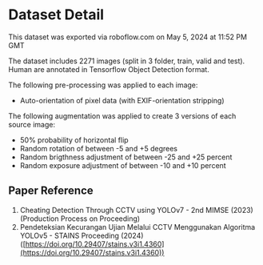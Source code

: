 Dataset Detail
==============

This dataset was exported via roboflow.com on May 5, 2024 at 11:52 PM GMT

The dataset includes 2271 images (split in 3 folder, train, valid and test).
Human are annotated in Tensorflow Object Detection format.

The following pre-processing was applied to each image:

* Auto-orientation of pixel data (with EXIF-orientation stripping)

The following augmentation was applied to create 3 versions of each source image:

* 50% probability of horizontal flip
* Random rotation of between -5 and +5 degrees
* Random brigthness adjustment of between -25 and +25 percent
* Random exposure adjustment of between -10 and +10 percent

## Paper Reference

1. Cheating Detection Through CCTV using YOLOv7 - 2nd MIMSE (2023)
   (Production Process on Proceeding)
2. Pendeteksian Kecurangan Ujian Melalui CCTV Menggunakan Algoritma YOLOv5 - STAINS Proceeding (2024)
   ([https://doi.org/10.29407/stains.v3i1.4360](https://doi.org/10.29407/stains.v3i1.4360))
